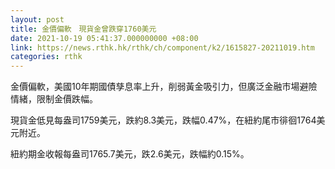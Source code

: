 ```yaml
---
layout: post
title: 金價偏軟　現貨金曾跌穿1760美元
date: 2021-10-19 05:41:37.000000000 +08:00
link: https://news.rthk.hk/rthk/ch/component/k2/1615827-20211019.htm
categories: rthk
---
```


金價偏軟，美國10年期國債孳息率上升，削弱黃金吸引力，但廣泛金融市場避險情緒，限制金價跌幅。

現貨金低見每盎司1759美元，跌約8.3美元，跌幅0.47%，在紐約尾市徘徊1764美元附近。

紐約期金收報每盎司1765.7美元，跌2.6美元，跌幅約0.15%。
